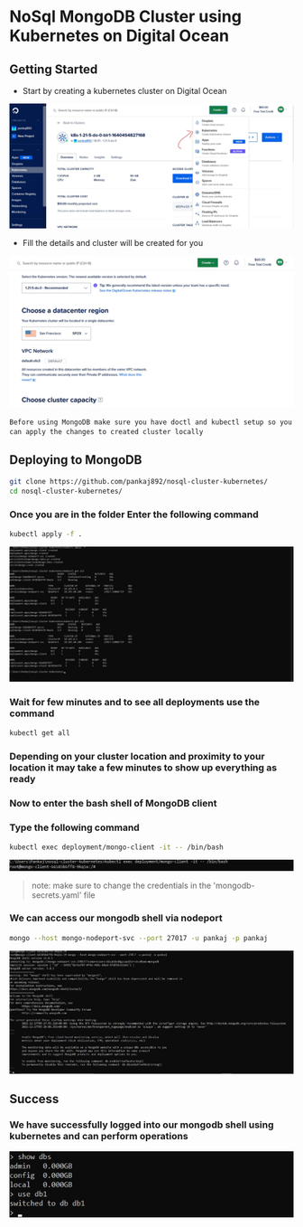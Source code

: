 # NoSql MongoDB Cluster using Kubernetes on Digital Ocean

## Getting Started

- Start by creating a kubernetes cluster on Digital Ocean

![Kubernetes cluster start page](Images/digitaloceanhub.jpg)

- Fill the details and cluster will be created for you

![Kubernetes form](Images/kubestartform.jpg)

``` Before using MongoDB make sure you have doctl and kubectl setup so you can apply the changes to created cluster locally ```

## Deploying to MongoDB

```bash
git clone https://github.com/pankaj892/nosql-cluster-kubernetes/
cd nosql-cluster-kubernetes/
```

### Once you are in the folder Enter the following command

```bash
kubectl apply -f .
```

![Mongo Login](Images/Kubernetes%20Challenge.jpg)


### Wait for few minutes and to see all deployments use the command

```bash
kubectl get all 
```
### Depending on your cluster location and proximity to your location it may take a few minutes to show up everything as ready


### Now to enter the bash shell of MongoDB client
### Type the following command
```bash 
kubectl exec deployment/mongo-client -it -- /bin/bash
```

![root login shell](Images/rootmongo.jpg)

> note: make sure to change the credentials in the 'mongodb-secrets.yaml' file

### We can access our mongodb shell via nodeport

```bash
mongo --host mongo-nodeport-svc --port 27017 -u pankaj -p pankaj
```


![mongo login](Images/mongologin.jpg)



## Success

### We have successfully logged into our mongodb shell using kubernetes and can perform operations

![user login](Images/usermongodb.jpg)

